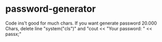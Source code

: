 # password-generator
Code ins't good for much chars. If you want generate password 20.000 Chars, delete line "system("cls")"
and "cout << "Your password: " << passx;"
